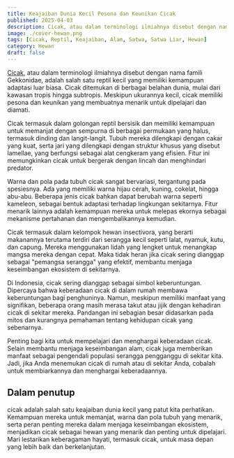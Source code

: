 ```yaml
---
title: Keajaiban Dunia Kecil Pesona dan Keunikan Cicak
published: 2025-04-03
description: Cicak, atau dalam terminologi ilmiahnya disebut dengan nama famili Gekkonidae, adalah salah satu reptil kecil yang memiliki kemampuan adaptasi luar biasa. Cicak ditemukan di berbagai belahan dunia, mulai dari kawasan tropis hingga subtropis.
image: ./cover-hewan.png
tags: [Cicak, Reptil, Keajaiban, Alam, Satwa, Satwa Liar, Hewan]
category: Hewan
draft: false
---
```


[Cicak](https://id.m.wikipedia.org/wiki/Cecak), atau dalam terminologi ilmiahnya disebut dengan nama famili Gekkonidae, adalah salah satu reptil kecil yang memiliki kemampuan adaptasi luar biasa. Cicak ditemukan di berbagai belahan dunia, mulai dari kawasan tropis hingga subtropis. Meskipun ukurannya kecil, cicak memiliki pesona dan keunikan yang membuatnya menarik untuk dipelajari dan diamati. 

Cicak termasuk dalam golongan reptil bersisik dan memiliki kemampuan untuk memanjat dengan sempurna di berbagai permukaan yang halus, termasuk dinding dan langit-langit. Tubuh mereka dilengkapi dengan cakar yang kuat, serta jari yang dilengkapi dengan struktur khusus yang disebut lamellae, yang berfungsi sebagai alat cengkeram yang efisien. Fitur ini memungkinkan cicak untuk bergerak dengan lincah dan menghindari predator.

Warna dan pola pada tubuh cicak sangat bervariasi, tergantung pada spesiesnya. Ada yang memiliki warna hijau cerah, kuning, cokelat, hingga abu-abu. Beberapa jenis cicak bahkan dapat berubah warna seperti kameleon, sebagai bentuk adaptasi terhadap lingkungan sekitarnya. Fitur menarik lainnya adalah kemampuan mereka untuk melepas ekornya sebagai mekanisme pertahanan dan mengembalikannya kemudian.

Cicak termasuk dalam kelompok hewan insectivora, yang berarti makanannya terutama terdiri dari serangga kecil seperti lalat, nyamuk, kutu, dan capung. Mereka menggunakan lidah yang lengket untuk menangkap mangsa mereka dengan cepat. Maka tidak heran jika cicak sering dianggap sebagai "pemangsa serangga" yang efektif, membantu menjaga keseimbangan ekosistem di sekitarnya.

Di Indonesia, cicak sering dianggap sebagai simbol keberuntungan. Dipercaya bahwa keberadaan cicak di dalam rumah membawa keberuntungan bagi penghuninya. Namun, meskipun memiliki manfaat yang signifikan, beberapa orang masih merasa takut atau jijik dengan kehadiran cicak di sekitar mereka. Pandangan ini sebagian besar didasarkan pada mitos dan kurangnya pemahaman tentang kehidupan cicak yang sebenarnya.

Penting bagi kita untuk mempelajari dan menghargai keberadaan cicak. Selain membantu menjaga keseimbangan alam, cicak juga memberikan manfaat sebagai pengendali populasi serangga pengganggu di sekitar kita. Jadi, jika Anda menemukan cicak di rumah atau di sekitar Anda, cobalah untuk membiarkannya dan menghargai keberadaannya.

## Dalam penutup

cicak adalah salah satu keajaiban dunia kecil yang patut kita perhatikan. Kemampuan mereka untuk memanjat, warna dan pola tubuh yang menarik, serta peran penting mereka dalam menjaga keseimbangan ekosistem, menjadikan cicak sebagai hewan yang menarik dan penting untuk dipelajari. Mari lestarikan keberagaman hayati, termasuk cicak, untuk masa depan yang lebih baik dan berkelanjutan.